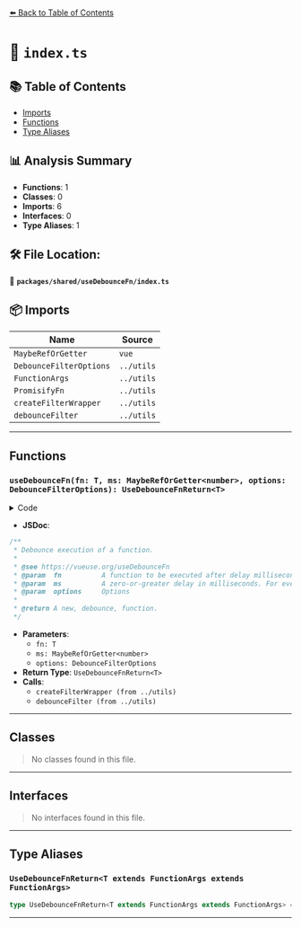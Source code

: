 [⬅️ Back to Table of Contents](../../../index.md)

# 📄 `index.ts`

## 📚 Table of Contents

- [Imports](#imports)
- [Functions](#functions)
- [Type Aliases](#type-aliases)

## 📊 Analysis Summary

- **Functions**: 1
- **Classes**: 0
- **Imports**: 6
- **Interfaces**: 0
- **Type Aliases**: 1

## 🛠️ File Location:
📂 **`packages/shared/useDebounceFn/index.ts`**

## 📦 Imports

| Name | Source |
|------|--------|
| `MaybeRefOrGetter` | `vue` |
| `DebounceFilterOptions` | `../utils` |
| `FunctionArgs` | `../utils` |
| `PromisifyFn` | `../utils` |
| `createFilterWrapper` | `../utils` |
| `debounceFilter` | `../utils` |


---

## Functions

### `useDebounceFn(fn: T, ms: MaybeRefOrGetter<number>, options: DebounceFilterOptions): UseDebounceFnReturn<T>`

<details><summary>Code</summary>

```ts
export function useDebounceFn<T extends FunctionArgs>(
  fn: T,
  ms: MaybeRefOrGetter<number> = 200,
  options: DebounceFilterOptions = {},
): UseDebounceFnReturn<T> {
  return createFilterWrapper(
    debounceFilter(ms, options),
    fn,
  )
}
```
</details>

- **JSDoc**:
```ts
/**
 * Debounce execution of a function.
 *
 * @see https://vueuse.org/useDebounceFn
 * @param  fn          A function to be executed after delay milliseconds debounced.
 * @param  ms          A zero-or-greater delay in milliseconds. For event callbacks, values around 100 or 250 (or even higher) are most useful.
 * @param  options     Options
 *
 * @return A new, debounce, function.
 */
```

- **Parameters**:
  - `fn: T`
  - `ms: MaybeRefOrGetter<number>`
  - `options: DebounceFilterOptions`
- **Return Type**: `UseDebounceFnReturn<T>`
- **Calls**:
  - `createFilterWrapper (from ../utils)`
  - `debounceFilter (from ../utils)`

---

## Classes

> No classes found in this file.


---

## Interfaces

> No interfaces found in this file.


---

## Type Aliases

### `UseDebounceFnReturn<T extends FunctionArgs extends FunctionArgs>`

```ts
type UseDebounceFnReturn<T extends FunctionArgs extends FunctionArgs> = PromisifyFn<T>;
```


---